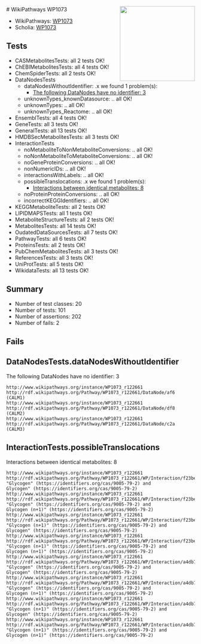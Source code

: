 <img style="float: right; width: 200px" src="https://upload.wikimedia.org/wikipedia/commons/thumb/8/83/Wplogo_with_text_500.png/640px-Wplogo_with_text_500.png" />
# WikiPathways WP1073

* WikiPathways: [WP1073](https://new.wikipathways.org/pathways/WP1073)
* Scholia: [WP1073](https://scholia.toolforge.org/wikipathways/WP1073)
## Tests
* CASMetabolitesTests: all 2 tests OK!
* ChEBIMetabolitesTests: all 4 tests OK!
* ChemSpiderTests: all 2 tests OK!
* DataNodesTests
    * dataNodesWithoutIdentifier: .x we found 1 problem(s):
        * [The following DataNodes have no identifier: 3](#d2d32fa2)
    * unknownTypes_knownDatasource: .. all OK!
    * unknownTypes: .. all OK!
    * unknownTypes_Reactome: .. all OK!
* EnsemblTests: all 4 tests OK!
* GeneTests: all 3 tests OK!
* GeneralTests: all 13 tests OK!
* HMDBSecMetabolitesTests: all 3 tests OK!
* InteractionTests
    * noMetaboliteToNonMetaboliteConversions: .. all OK!
    * noNonMetaboliteToMetaboliteConversions: .. all OK!
    * noGeneProteinConversions: .. all OK!
    * nonNumericIDs: .. all OK!
    * interactionsWithLabels: .. all OK!
    * possibleTranslocations: .x we found 1 problem(s):
        * [Interactions between identical metabolites: 8](#d59038cb)
    * noProteinProteinConversions: .. all OK!
    * incorrectKEGGIdentifiers: .. all OK!
* KEGGMetaboliteTests: all 2 tests OK!
* LIPIDMAPSTests: all 1 tests OK!
* MetaboliteStructureTests: all 2 tests OK!
* MetabolitesTests: all 14 tests OK!
* OudatedDataSourcesTests: all 7 tests OK!
* PathwayTests: all 6 tests OK!
* ProteinsTests: all 2 tests OK!
* PubChemMetabolitesTests: all 3 tests OK!
* ReferencesTests: all 3 tests OK!
* UniProtTests: all 5 tests OK!
* WikidataTests: all 13 tests OK!


## Summary

* Number of test classes: 20
* Number of tests: 101
* Number of assertions: 202
* Number of fails: 2

## Fails

<a name="d2d32fa2" />

## DataNodesTests.dataNodesWithoutIdentifier

The following DataNodes have no identifier: 3
```
http://www.wikipathways.org/instance/WP1073_r122661 http://rdf.wikipathways.org/Pathway/WP1073_r122661/DataNode/af6 (CALM1)
http://www.wikipathways.org/instance/WP1073_r122661 http://rdf.wikipathways.org/Pathway/WP1073_r122661/DataNode/df8 (CALM2)
http://www.wikipathways.org/instance/WP1073_r122661 http://rdf.wikipathways.org/Pathway/WP1073_r122661/DataNode/c2a (CALM3)
```

<a name="d59038cb" />

## InteractionTests.possibleTranslocations

Interactions between identical metabolites: 8
```
http://www.wikipathways.org/instance/WP1073_r122661 http://rdf.wikipathways.org/Pathway/WP1073_r122661/WP/Interaction/f23be "Glycogen" (https://identifiers.org/cas/9005-79-2) and 
Glycogen" (https://identifiers.org/cas/9005-79-2)
http://www.wikipathways.org/instance/WP1073_r122661 http://rdf.wikipathways.org/Pathway/WP1073_r122661/WP/Interaction/f23be "Glycogen" (https://identifiers.org/cas/9005-79-2) and 
Glycogen (n+1)" (https://identifiers.org/cas/9005-79-2)
http://www.wikipathways.org/instance/WP1073_r122661 http://rdf.wikipathways.org/Pathway/WP1073_r122661/WP/Interaction/f23be "Glycogen (n+1)" (https://identifiers.org/cas/9005-79-2) and 
Glycogen" (https://identifiers.org/cas/9005-79-2)
http://www.wikipathways.org/instance/WP1073_r122661 http://rdf.wikipathways.org/Pathway/WP1073_r122661/WP/Interaction/f23be "Glycogen (n+1)" (https://identifiers.org/cas/9005-79-2) and 
Glycogen (n+1)" (https://identifiers.org/cas/9005-79-2)
http://www.wikipathways.org/instance/WP1073_r122661 http://rdf.wikipathways.org/Pathway/WP1073_r122661/WP/Interaction/a4db7 "Glycogen" (https://identifiers.org/cas/9005-79-2) and 
Glycogen" (https://identifiers.org/cas/9005-79-2)
http://www.wikipathways.org/instance/WP1073_r122661 http://rdf.wikipathways.org/Pathway/WP1073_r122661/WP/Interaction/a4db7 "Glycogen" (https://identifiers.org/cas/9005-79-2) and 
Glycogen (n+1)" (https://identifiers.org/cas/9005-79-2)
http://www.wikipathways.org/instance/WP1073_r122661 http://rdf.wikipathways.org/Pathway/WP1073_r122661/WP/Interaction/a4db7 "Glycogen (n+1)" (https://identifiers.org/cas/9005-79-2) and 
Glycogen" (https://identifiers.org/cas/9005-79-2)
http://www.wikipathways.org/instance/WP1073_r122661 http://rdf.wikipathways.org/Pathway/WP1073_r122661/WP/Interaction/a4db7 "Glycogen (n+1)" (https://identifiers.org/cas/9005-79-2) and 
Glycogen (n+1)" (https://identifiers.org/cas/9005-79-2)
```

